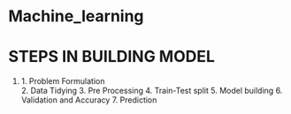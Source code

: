 # Machine_learning
<h1>STEPS IN BUILDING MODEL</h1>
<ol>
<li>1. Problem Formulation </n></li>
2. Data Tidying
3. Pre Processing
4. Train-Test split
5. Model building
6. Validation and Accuracy
7. Prediction
</ol>
